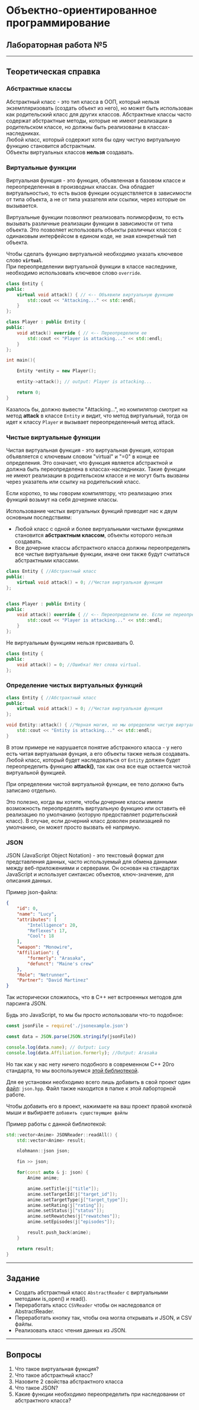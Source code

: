 # Объектно-ориентированное программирование  

## Лабораторная работа №5  
---  
## Теоретическая справка   

### Абстрактные классы  

Абстрактный класс - это тип класса в ООП, который нельзя экземпляризовать (создать объект из него), но может быть использован как родительский класс для других классов. Абстрактные классы часто содержат абстрактные методы, которые не имеют реализации в родительском классе, но должны быть реализованы в классах-наследниках.  
Любой класс, который содержит хотя бы одну чистую виртуальную функцию становится абстрактным.  
Объекты виртуальных классов **нельзя** создавать.

### Виртуальные функции  

Виртуальная функция - это функция, объявленная в базовом классе и переопределенная в производных классах. Она обладает виртуальностью, то есть вызов функции осуществляется в зависимости от типа объекта, а не от типа указателя или ссылки, через которые он вызывается.

Виртуальные функции позволяют реализовать полиморфизм, то есть вызывать различные реализации функции в зависимости от типа объекта. Это позволяет использовать объекты различных классов с одинаковым интерфейсом в едином коде, не зная конкретный тип объекта.   

Чтобы сделать функцию виртуальной необходимо указать ключевое слово **`virtual`**.  
При переопределении виртуальной функции в классе наследнике, необходимо использовать ключевое слово `override`.  

```cpp
class Entity {
public:
    virtual void attack() { // <-- Объявили виртуальную функцию
        std::cout << "Attacking..." << std::endl;
    }
};

class Player : public Entity {
public:
    void attack() override { // <-- Переопределили ее
        std::cout << "Player is attacking..." << std::endl;
    }
};

int main(){

    Entity *entity = new Player();

    entity->attack(); // output: Player is attacking...

    return 0;
}
```
Казалось бы, должно вывести "Attacking...", но компилятор смотрит на метод **attack** в классе `Entity` и видит, что метод виртуальный, тогда он идет к классу `Player` и вызывает переопределенный метод attack.  

### Чистые виртуальные функции  

Чистая виртуальная функция - это виртуальная функция, которая объявляется с ключевым словом "virtual" и "=0" в конце ее определения. Это означает, что функция является абстрактной и должна быть переопределена в классах-наследниках. Такие функции не имеют реализации в родительском классе и не могут быть вызваны через указатель или ссылку на родительский класс. 

Если коротко, то мы говорим компилятору, что реализацию этих функций возьмут на себя дочерние классы.  


Использование чистых виртуальных функций приводит нас к двум основным последствиям:  
* Любой класс с одной и более виртуальными чистыми функциями становится **абстрактным классом**, объекты которого нельзя создавать.  
* Все дочерние классы абстрактного класса должны переопределять все чистые виртуальные функции, иначе они также будут считаться абстрактными классами.

```cpp
class Entity { //Абстрактный класс
public:
    virtual void attack() = 0; //Чистая виртуальная функция
};


class Player : public Entity {
public:
    void attack() override { // <-- Переопределили ее. Если не переопределить ее, то компилятор выдаст ошибку!
        std::cout << "Player is attacking..." << std::endl;
    }
};
```

Не виртуальным функциям нельзя присваивать 0.  
```cpp
class Entity {
public:
    void attack() = 0; //Ошибка! Нет слова virtual.
};
```

### Определение чистых виртуальных функций  

```cpp
class Entity { //Абстрактный класс
public:
    virtual void attack() = 0; //Чистая виртуальная функция
};

void Entity::attack() { //Черная магия, но мы определили чистую виртуальную функцию.
    std::cout << "Entity is attacking..." << std::endl;
}
```
В этом примере не нарушается понятие абстракного класса - у него есть читая виртуальная фунция, а его объекты также нельзя создавать. Любой класс, который будет наследоваться от `Entity` должен будет переопределить функцию **attack()**, так как она все еще остается чистой виртуальной функцией.  

При определении чистой виртуальной функции, ее тело должно быть записано отдельно.

Это полезно, когда вы хотите, чтобы дочерние классы имели возможность переопределять виртуальную функцию или оставить её реализацию по умолчанию (которую предоставляет родительский класс). В случае, если дочерний класс доволен реализацией по умолчанию, он может просто вызвать её напрямую.  


### JSON  

JSON (JavaScript Object Notation) - это текстовый формат для представления данных, часто используемый для обмена данными между веб-приложениями и серверами. Он основан на стандартах JavaScript и использует синтаксис объектов, ключ-значение, для описания данных.   

Пример json-файла:  
```json
{
    "id": 0,
    "name": "Lucy",
    "attributes": [
        "Intelligence": 20,
        "Reflexes": 17,
        "Cool": 18
    ],
    "weapon": "Monowire",
    "Affiliation": {
        "formerly": "Arasaka",
        "defunct": "Maine's crew"
    },
    "Role": "Netrunner",
    "Partner": "David Martinez"
}
```

Так исторически сложилось, что в С++ нет встроенных методов для парсинга JSON.  

Будь это JavaScript, то мы бы просто использовали что-то подобное:  
```js
const jsonFile = require('./jsonexample.json')

const data = JSON.parse(JSON.stringify(jsonFile))

console.log(data.name); // Output: Lucy
console.log(data.Affiliation.formerly); //Output: Arasaka
```
Но так как у нас нету ничего подобного в современном С++ 20го стандарта, то мы воспользуемся [этой библиотекой](https://github.com/nlohmann/json).  

Для ее установки необходимо всего лишь добавить в свой проект один [файл](https://github.com/nlohmann/json/blob/develop/single_include/nlohmann/json.hpp): `json.hpp`. Файл также находится в папке к этой лаборторной работе.  

Чтобы добавить его в проект, нажимаете на ваш проект правой кнопкой мыши и выбираете `добавить существующие файлы`

Пример работы с данной библиотекой:  
```cpp
std::vector<Anime> JSONReader::readAll() {
    std::vector<Anime> result;

    nlohmann::json json;

    fin >> json;

    for(const auto & j: json) {
        Anime anime;

        anime.setTitle(j["title"]);
        anime.setTargetId(j["target_id"]);
        anime.setTargetType(j["target_type"]);
        anime.setRating(j["rating"]);
        anime.setStatus(j["status"]);
        anime.setRewatches(j["rewatches"]);
        anime.setEpisodes(j["episodes"]);

        result.push_back(anime);
    }

    return result;
}
```

---
## **Задание**  
* Создать абстрактный класс `AbstractReader` с виртуальными методами is_open() и read().
* Переработать класс `CSVReader` чтобы он наследовался от AbstractReader.  
* Переработать кнопку так, чтобы она могла открывать и JSON, и CSV файлы.
* Реализовать класс чтения данных из JSON.

---

## Вопросы
1. Что такое виртуальная функция?
2. Что такое абстрактный класс?
3. Назовите 2 свойства абстрактного класса
4. Что такое JSON?
5. Какие функции необходимо переопределить при наследовании от абстрактного класса?

